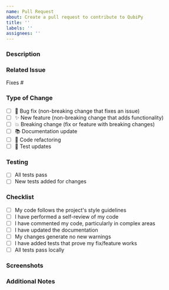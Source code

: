 ```yaml
---
name: Pull Request
about: Create a pull request to contribute to QubiPy
title: ''
labels: ''
assignees: ''
---
```


### Description
<!-- Please provide a clear and concise description of your changes -->

### Related Issue
<!-- Please link to the issue here using # -->
Fixes #

### Type of Change
<!-- Mark the appropriate option with an [x] -->
- [ ] 🐛 Bug fix (non-breaking change that fixes an issue)
- [ ] ✨ New feature (non-breaking change that adds functionality)
- [ ] 💥 Breaking change (fix or feature with breaking changes)
- [ ] 📚 Documentation update
- [ ] 🔨 Code refactoring
- [ ] 🧪 Test updates

### Testing
<!-- Describe the tests you ran and their results -->
- [ ] All tests pass
- [ ] New tests added for changes

### Checklist
<!-- Mark completed items with an [x] -->
- [ ] My code follows the project's style guidelines
- [ ] I have performed a self-review of my code
- [ ] I have commented my code, particularly in complex areas
- [ ] I have updated the documentation
- [ ] My changes generate no new warnings
- [ ] I have added tests that prove my fix/feature works
- [ ] All tests pass locally

### Screenshots
<!-- If applicable, add screenshots to help explain your changes -->

### Additional Notes
<!-- Add any other context about the PR here -->